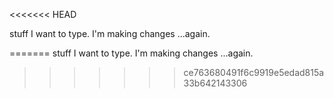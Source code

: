 <<<<<<< HEAD

stuff I want to type.
I'm making changes ...again.

=======
stuff I want to type.
I'm making changes ...again.
>>>>>>> ce763680491f6c9919e5edad815a33b642143306
